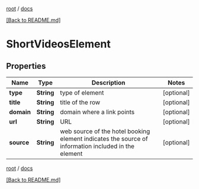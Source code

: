 [root](./../ "root") / [docs](./ "docs")

[[Back to README.md]](./../README.md "[Back to README.md]")

# ShortVideosElement

## Properties

| Name | Type | Description | Notes |
|------------ | ------------- | ------------- | -------------|
|**type** | **String** | type of element |  [optional] |
|**title** | **String** | title of the row |  [optional] |
|**domain** | **String** | domain where a link points |  [optional] |
|**url** | **String** | URL |  [optional] |
|**source** | **String** | web source of the hotel booking element indicates the source of information included in the element |  [optional] |

[root](./../ "root") / [docs](./ "docs")

[[Back to README.md]](./../README.md "[Back to README.md]")